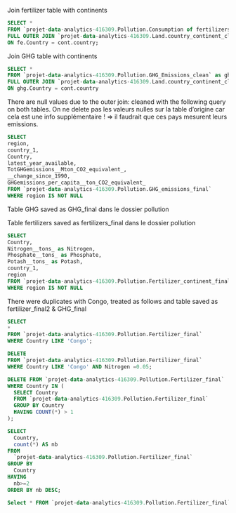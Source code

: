 Join fertilizer table with continents

```sql
SELECT *
FROM `projet-data-analytics-416309.Pollution.Consumption of fertilizers per unit of agricultural land area_clean` as fe
FULL OUTER JOIN `projet-data-analytics-416309.Land.country_continent_clean` as cont
ON fe.Country = cont.country;
```

Join GHG table with continents

```sql
SELECT * 
FROM `projet-data-analytics-416309.Pollution.GHG_Emissions_clean` as ghg
FULL OUTER JOIN `projet-data-analytics-416309.Land.country_continent_clean` as cont
ON ghg.Country = cont.country
```

There are null values due to the outer join: cleaned with the following query on both tables. On ne delete pas les valeurs nulles sur la table d’origine car cela est une info supplémentaire ! ⇒ il faudrait que ces pays mesurent leurs emissions.

```sql
SELECT 
region, 
country_1,
Country,
latest_year_available,
TotGHGemissions__Mton_CO2_equivalent_,
__change_since_1990,
GHGemissions_per_capita__ton_CO2_equivalent_
FROM `projet-data-analytics-416309.Pollution.GHG_emissions_final`
WHERE region IS NOT NULL
```

Table GHG saved as GHG_final dans le dossier pollution

Table fertilizers saved as fertilizers_final dans le dossier pollution

```sql
SELECT 
Country,
Nitrogen__tons_ as Nitrogen,
Phosphate__tons_ as Phosphate,
Potash__tons_ as Potash,
country_1,
region
FROM `projet-data-analytics-416309.Pollution.Fertilizer_continent_final`
WHERE region IS NOT NULL
```

There were duplicates with Congo, treated as follows and table saved as fertilizer_final2 & GHG_final

```sql
SELECT 
*
FROM `projet-data-analytics-416309.Pollution.Fertilizer_final` 
WHERE Country LIKE 'Congo';

DELETE 
FROM `projet-data-analytics-416309.Pollution.Fertilizer_final` 
WHERE Country LIKE 'Congo' AND Nitrogen =0.05;

DELETE FROM `projet-data-analytics-416309.Pollution.Fertilizer_final` 
WHERE Country IN (
  SELECT Country
  FROM `projet-data-analytics-416309.Pollution.Fertilizer_final` 
  GROUP BY Country
  HAVING COUNT(*) > 1
);

SELECT 
  Country,
  count(*) AS nb
FROM
  `projet-data-analytics-416309.Pollution.Fertilizer_final`
GROUP BY
  Country
HAVING
  nb>=2
ORDER BY nb DESC;

Select * FROM `projet-data-analytics-416309.Pollution.Fertilizer_final` 
```
